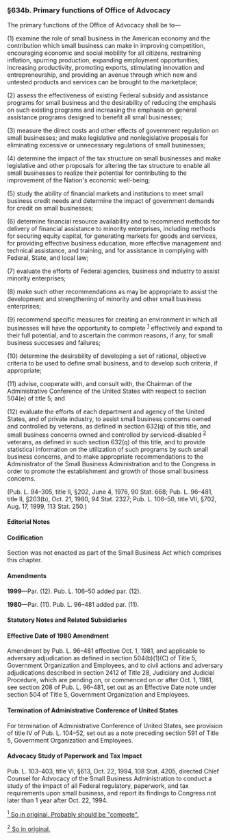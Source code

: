### §634b. Primary functions of Office of Advocacy ###

The primary functions of the Office of Advocacy shall be to—

(1) examine the role of small business in the American economy and the contribution which small business can make in improving competition, encouraging economic and social mobility for all citizens, restraining inflation, spurring production, expanding employment opportunities, increasing productivity, promoting exports, stimulating innovation and entrepreneurship, and providing an avenue through which new and untested products and services can be brought to the marketplace;

(2) assess the effectiveness of existing Federal subsidy and assistance programs for small business and the desirability of reducing the emphasis on such existing programs and increasing the emphasis on general assistance programs designed to benefit all small businesses;

(3) measure the direct costs and other effects of government regulation on small businesses; and make legislative and nonlegislative proposals for eliminating excessive or unnecessary regulations of small businesses;

(4) determine the impact of the tax structure on small businesses and make legislative and other proposals for altering the tax structure to enable all small businesses to realize their potential for contributing to the improvement of the Nation's economic well-being;

(5) study the ability of financial markets and institutions to meet small business credit needs and determine the impact of government demands for credit on small businesses;

(6) determine financial resource availability and to recommend methods for delivery of financial assistance to minority enterprises, including methods for securing equity capital, for generating markets for goods and services, for providing effective business education, more effective management and technical assistance, and training, and for assistance in complying with Federal, State, and local law;

(7) evaluate the efforts of Federal agencies, business and industry to assist minority enterprises;

(8) make such other recommendations as may be appropriate to assist the development and strengthening of minority and other small business enterprises;

(9) recommend specific measures for creating an environment in which all businesses will have the opportunity to complete <sup><a href="#634b_1_target" name="634b_1">1</a></sup> effectively and expand to their full potential, and to ascertain the common reasons, if any, for small business successes and failures;

(10) determine the desirability of developing a set of rational, objective criteria to be used to define small business, and to develop such criteria, if appropriate;

(11) advise, cooperate with, and consult with, the Chairman of the Administrative Conference of the United States with respect to section 504(e) of title 5; and

(12) evaluate the efforts of each department and agency of the United States, and of private industry, to assist small business concerns owned and controlled by veterans, as defined in section 632(q) of this title, and small business concerns owned and controlled by serviced-disabled <sup><a href="#634b_2_target" name="634b_2">2</a></sup> veterans, as defined in such section 632(q) of this title, and to provide statistical information on the utilization of such programs by such small business concerns, and to make appropriate recommendations to the Administrator of the Small Business Administration and to the Congress in order to promote the establishment and growth of those small business concerns.

(Pub. L. 94–305, title II, §202, June 4, 1976, 90 Stat. 668; Pub. L. 96–481, title II, §203(b), Oct. 21, 1980, 94 Stat. 2327; Pub. L. 106–50, title VII, §702, Aug. 17, 1999, 113 Stat. 250.)

#### **Editorial Notes** ####

#### Codification ####

Section was not enacted as part of the Small Business Act which comprises this chapter.

#### Amendments ####

**1999**—Par. (12). Pub. L. 106–50 added par. (12).

**1980**—Par. (11). Pub. L. 96–481 added par. (11).

#### **Statutory Notes and Related Subsidiaries** ####

#### Effective Date of 1980 Amendment ####

Amendment by Pub. L. 96–481 effective Oct. 1, 1981, and applicable to adversary adjudication as defined in section 504(b)(1)(C) of Title 5, Government Organization and Employees, and to civil actions and adversary adjudications described in section 2412 of Title 28, Judiciary and Judicial Procedure, which are pending on, or commenced on or after Oct. 1, 1981, see section 208 of Pub. L. 96–481, set out as an Effective Date note under section 504 of Title 5, Government Organization and Employees.

#### Termination of Administrative Conference of United States ####

For termination of Administrative Conference of United States, see provision of title IV of Pub. L. 104–52, set out as a note preceding section 591 of Title 5, Government Organization and Employees.

#### Advocacy Study of Paperwork and Tax Impact ####

Pub. L. 103–403, title VI, §613, Oct. 22, 1994, 108 Stat. 4205, directed Chief Counsel for Advocacy of the Small Business Administration to conduct a study of the impact of all Federal regulatory, paperwork, and tax requirements upon small business, and report its findings to Congress not later than 1 year after Oct. 22, 1994.

[<sup>1</sup> So in original. Probably should be "compete".](#634b_1)

[<sup>2</sup> So in original.](#634b_2)